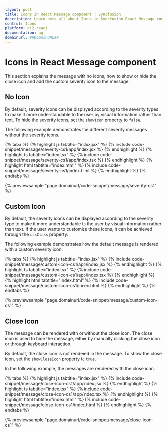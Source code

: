 ```yaml
---
layout: post
title: Icons in React Message component | Syncfusion
description: Learn here all about Icons in Syncfusion React Message component of Syncfusion Essential JS 2 and more.
control: Icons 
platform: ej2-react
documentation: ug
domainurl: ##DomainURL##
---
```


# Icons in React Message component

This section explains the message with no icons, how to show or hide the close icon and add the custom severity icon to the message.

## No Icon

By default, severity icons can be displayed according to the severity types to make it more understandable to the user by visual information rather than text. To hide the severity icons, set the `showIcon` property to `false`.

The following example demonstrates the different severity messages without the severity icons.

{% tabs %}
{% highlight js tabtitle="index.jsx" %}
{% include code-snippet/message/severity-cs1/app/index.jsx %}
{% endhighlight %}
{% highlight ts tabtitle="index.tsx" %}
{% include code-snippet/message/severity-cs1/app/index.tsx %}
{% endhighlight %}
{% highlight html tabtitle="index.html" %}
{% include code-snippet/message/severity-cs1/index.html %}
{% endhighlight %}
{% endtabs %}
        
{% previewsample "page.domainurl/code-snippet/message/severity-cs1" %}

## Custom Icon

By default, the severity icons can be displayed according to the severity type to make it more understandable to the user by visual information rather than text. If the user wants to customize these icons, it can be achieved through the `cssClass` property.

The following example demonstrates how the default message is rendered with a custom severity icon.

{% tabs %}
{% highlight js tabtitle="index.jsx" %}
{% include code-snippet/message/custom-icon-cs1/app/index.jsx %}
{% endhighlight %}
{% highlight ts tabtitle="index.tsx" %}
{% include code-snippet/message/custom-icon-cs1/app/index.tsx %}
{% endhighlight %}
{% highlight html tabtitle="index.html" %}
{% include code-snippet/message/custom-icon-cs1/index.html %}
{% endhighlight %}
{% endtabs %}
        
{% previewsample "page.domainurl/code-snippet/message/custom-icon-cs1" %}

## Close Icon

The message can be rendered with or without the close icon. The close icon is used to hide the message, either by manually clicking the close icon or through keyboard interaction.

By default, the close icon is not rendered in the message. To show the close icon, set the `showCloseIcon` property to `true`.

In the following example, the messages are rendered with the close icon.

{% tabs %}
{% highlight js tabtitle="index.jsx" %}
{% include code-snippet/message/close-icon-cs1/app/index.jsx %}
{% endhighlight %}
{% highlight ts tabtitle="index.tsx" %}
{% include code-snippet/message/close-icon-cs1/app/index.tsx %}
{% endhighlight %}
{% highlight html tabtitle="index.html" %}
{% include code-snippet/message/close-icon-cs1/index.html %}
{% endhighlight %}
{% endtabs %}
        
{% previewsample "page.domainurl/code-snippet/message/close-icon-cs1" %}
